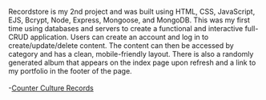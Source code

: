Recordstore is my 2nd project and was built using HTML, CSS, JavaScript, EJS, Bcrypt, Node, Express, Mongoose, and MongoDB.
This was my first time using databases and servers to create a functional and interactive full-CRUD application. Users can create an account and log in to create/update/delete content. The content can then be accessed by category and has a clean, mobile-friendly layout. There is also a randomly generated album that appears on the index page upon refresh and a link to my portfolio in the footer of the page.<br><br>
-[Counter Culture Records](https://recordstore666.herokuapp.com/recordstore)
